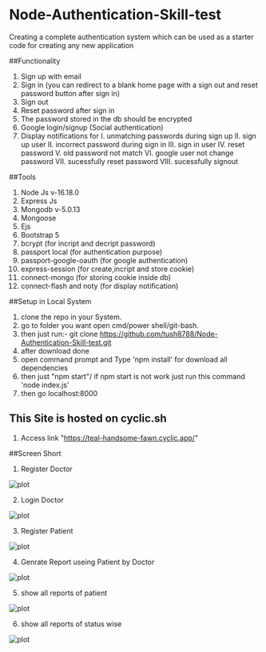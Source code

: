# Node-Authentication-Skill-test
Creating a complete authentication system which can be used as a starter code for creating any new application

##Functionality
1. Sign up with email
2. Sign in (you can redirect to a blank home page with a sign out and reset password button after sign in)
3. Sign out
4. Reset password after sign in
5. The password stored in the db should be encrypted
6. Google login/signup (Social authentication)
7. Display notifications for
  I. unmatching passwords during sign up
  II. sign up user
  II. incorrect password during sign in
  III. sign in user
  IV. reset password 
  V. old password not match 
  VI. google user not change password
  VII. sucessfully reset password
  VIII. sucessfully signout
  
##Tools 
1. Node Js  v-16.18.0
2. Express Js
3. Mongodb  v-5.0.13
4. Mongoose
5. Ejs 
6. Bootstrap 5
7. bcrypt (for incript and decript password)
8. passport local (for authentication purpose)
9. passport-google-oauth (for google authentication)
10. express-session (for create,incript and store cookie)
11. connect-mongo (for storing cookie inside db)
12. connect-flash and noty (for display notification)


##Setup in Local System

1. clone the repo in your System.
2. go to folder you want open cmd/power shell/git-bash. 
3. then just run:- git clone https://github.com/tush8788/Node-Authentication-Skill-test.git
4. after download done 
5. open command prompt and Type 'npm install' for download all dependencies 
6. then just "npm start"/ if npm start is not work just run this command 'node index.js'
7. then go localhost:8000

## This Site is hosted on cyclic.sh
1. Access link "https://teal-handsome-fawn.cyclic.app/"


##Screen Short
1. Register Doctor

![plot](./screenshort/register-doctor.png)

2. Login Doctor

![plot](./screenshort/login-doctor.png)

3. Register Patient

![plot](./screenshort/register-patient.png)

4. Genrate Report useing Patient by Doctor

![plot](./screenshort/genrate-report.png)

5. show all reports of patient

![plot](./screenshort/all-report.png)

6. show all reports of status wise

![plot](./screenshort/report-status-wise.png)
